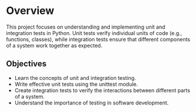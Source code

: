 # Overview
This project focuses on understanding and implementing unit and integration tests in Python. Unit tests verify individual units of code (e.g., functions, classes), while integration tests ensure that different components of a system work together as expected.

## Objectives
- Learn the concepts of unit and integration testing.
- Write effective unit tests using the unittest module.
- Create integration tests to verify the interactions between different parts of a system.
- Understand the importance of testing in software development.

